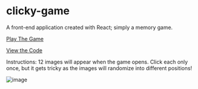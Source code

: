 # clicky-game

A front-end application created with React; simply a memory game.

[Play The Game](https://kenny1211.github.io/clicky-game/)

[View the Code](https://github.com/kenny1211/clicky-game/tree/sidebranch)

Instructions: 12 images will appear when the game opens. Click each only once, but it gets tricky as the images will randomize into different positions!

![image](https://user-images.githubusercontent.com/42950547/48678834-8c65d980-eb56-11e8-95a4-763c6b2cf6a6.png)
